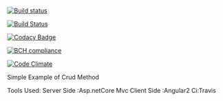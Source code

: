 [![Build status](https://ci.appveyor.com/api/projects/status/iy4sbj9oysiwbm5d?svg=true)](https://ci.appveyor.com/project/spartha1995/crud-operation-angular-2)

[![Build Status](https://travis-ci.org/spartha1995/Crud-Operation-Angular-2-.png)](https://travis-ci.org/profile/spartha1995)

[![Codacy Badge](https://api.codacy.com/project/badge/Grade/d34e19446cd04f60836276b64ed38d61)](https://www.codacy.com/app/sarathi1995/Crud-Operation-Angular-2-?utm_source=github.com&utm_medium=referral&utm_content=spartha1995/Crud-Operation-Angular-2-&utm_campaign=badger)

[![BCH compliance](https://bettercodehub.com/edge/badge/spartha1995/Crud-Operation-Angular-2-?branch=master)](https://bettercodehub.com/)

[![Code Climate](https://codeclimate.com/github/codeclimate/codeclimate/badges/gpa.svg)](https://codeclimate.com/github/codeclimate/codeclimate)

Simple Example of Crud Method

Tools Used: 
      Server Side :Asp.netCore Mvc
      Client Side :Angular2
      Ci:Travis
